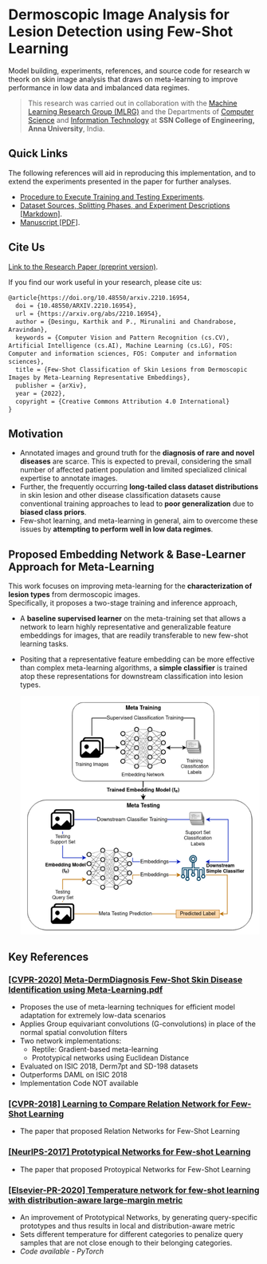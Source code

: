 #  Dermoscopic Image Analysis for Lesion Detection using Few-Shot Learning

Model building, experiments, references, and source code for research w theork on skin image analysis that draws on meta-learning to improve performance in low data and imbalanced data regimes. 

> This research was carried out in collaboration with the [Machine Learning Research Group (MLRG)](https://www.researchgate.net/lab/Machine-Learning-Research-Group-Chandrabose-Aravindan) and the Departments of [Computer Science](https://www.ssn.edu.in/college-of-engineering/computer-science-and-engineering-department-ssn-institutions/) and [Information Technology](https://www.ssn.edu.in/college-of-engineering/information-technology-department-ssn-institutions/) at **SSN College of Engineering, Anna University**, India.

## Quick Links

The following references will aid in reproducing this implementation, and to extend the experiments presented in the paper for further analyses.

- [Procedure to Execute Training and Testing Experiments](./Experiments/README.md).
- [Dataset Sources, Splitting Phases, and Experiment Descriptions [Markdown]](./Experiments/data/README.md).
- [Manuscript [PDF]](./Docs/Manuscript_arXiv.pdf).

## Cite Us

[Link to the Research Paper (preprint version)](https://arxiv.org/abs/2210.16954).

If you find our work useful in your research, please cite us:

```
@article{https://doi.org/10.48550/arxiv.2210.16954,
  doi = {10.48550/ARXIV.2210.16954},  
  url = {https://arxiv.org/abs/2210.16954},  
  author = {Desingu, Karthik and P., Mirunalini and Chandrabose, Aravindan},  
  keywords = {Computer Vision and Pattern Recognition (cs.CV), Artificial Intelligence (cs.AI), Machine Learning (cs.LG), FOS: Computer and information sciences, FOS: Computer and information sciences},  
  title = {Few-Shot Classification of Skin Lesions from Dermoscopic Images by Meta-Learning Representative Embeddings},  
  publisher = {arXiv},  
  year = {2022},  
  copyright = {Creative Commons Attribution 4.0 International}
}
```

## Motivation

- Annotated images and ground truth for the **diagnosis of rare and novel diseases** are scarce. This is expected to prevail, considering the small number of affected patient population and limited specialized clinical expertise to annotate images. 
- Further, the frequently occurring **long-tailed class dataset distributions** in skin lesion and other disease classification datasets cause conventional training approaches to lead to **poor generalization** due to **biased class priors**. 
- Few-shot learning, and meta-learning in general, aim to overcome these issues by **attempting to perform well in low data regimes**. 

## Proposed Embedding Network & Base-Learner Approach for Meta-Learning

This work focuses on improving meta-learning for the **characterization of lesion types** from dermoscopic images.   
Specifically, it proposes a two-stage training and inference approach,
- A **baseline supervised learner** on the meta-training set that allows a network to learn highly representative and generalizable feature embeddings for images, that are readily transferable to new few-shot learning tasks.
- Positing that a representative feature embedding can be more effective than complex meta-learning algorithms, a **simple classifier** is trained atop these representations for downstream classification into lesion types.

  <img src="./assets/figures/embedding-metaleaning-flow-padded.png" width="600">

## Key References

### [[CVPR-2020] Meta-DermDiagnosis Few-Shot Skin Disease Identification using Meta-Learning.pdf](./Literature/%5BCVPR-2020%5D%20Meta-DermDiagnosis%20Few-Shot%20Skin%20Disease%20Identification%20using%20Meta-Learning.pdf)

- Proposes the use of meta-learning techniques for efficient model adaptation for extremely low-data scenarios
- Applies Group equivariant convolutions (G-convolutions) in place of the normal spatial convolution filters
- Two network implementations: 
    - Reptile: Gradient-based meta-learning
    - Prototypical networks using Euclidean Distance
- Evaluated on ISIC 2018, Derm7pt and SD-198 datasets
- Outperforms DAML on ISIC 2018
- Implementation Code NOT available

### [[CVPR-2018] Learning to Compare Relation Network for Few-Shot Learning](./Literature/%5BCVPR-2018%5D%20Learning%20to%20Compare%20Relation%20Network%20for%20Few-Shot%20Learning.pdf)

- The paper that proposed Relation Networks for Few-Shot Learning

### [[NeurIPS-2017] Prototypical Networks for Few-shot Learning](./Literature/%5BNeurIPS-2017%5D%20Prototypical%20Networks%20for%20Few-shot%20Learning.pdf)

- The paper that proposed Protoypical Networks for Few-Shot Learning

### [[Elsevier-PR-2020] Temperature network for few-shot learning with distribution-aware large-margin metric](./Literature/%5BElsevier-PR-2020%5D%20Temperature%20network%20for%20few-shot%20learning%20with%20distribution-aware.pdf)

- An improvement of Prototypical Networks, by generating query-specific prototypes and thus results in local
and distribution-aware metric 
- Sets different temperature for different categories to penalize query samples that are not close enough to their belonging categories.
- *Code available - PyTorch*
